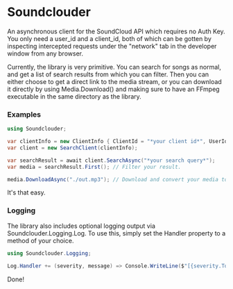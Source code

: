 # Soundclouder

An asynchronous client for the SoundCloud API which requires no Auth Key.
You only need a user_id and a client_id, both of which can be gotten by inspecting intercepted requests under the "network" tab in the developer window from any browser.

Currently, the library is very primitive.
You can search for songs as normal, and get a list of search results from which you can filter.
Then you can either choose to get a direct link to the media stream, or you can download it directly by using Media.Download() and making sure to have an FFmpeg executable in the same directory as the library.

### Examples

```cs
using Soundclouder;

var clientInfo = new ClientInfo { ClientId = "*your client id*", UserId = "*your user id*" };
var client = new SearchClient(clientInfo);

var searchResult = await client.SearchAsync("*your search query*");
var media = searchResult.First(); // Filter your result.

media.DownloadAsync("./out.mp3"); // Download and convert your media to your liking!
```

It's that easy.

### Logging

The library also includes optional logging output via Soundclouder.Logging.Log.
To use this, simply set the Handler property to a method of your choice.
```cs
using Soundclouder.Logging;

Log.Handler += (severity, message) => Console.WriteLine($"[{severity.ToString().ToUpper()}] {message}");
```
Done!
